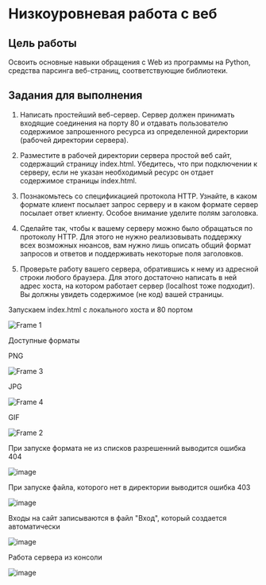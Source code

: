 # Низкоуровневая работа с веб

## Цель работы

Освоить основные навыки обращения c Web из программы на Python, средства парсинга веб-страниц, соответствующие библиотеки.

## Задания для выполнения
1. Написать простейший веб-сервер. Сервер должен принимать входящие соединения на порту 80 и отдавать пользователю содержимое запрошенного ресурса из определенной директории (рабочей директории сервера).

2. Разместите в рабочей директории сервера простой веб сайт, содержащий страницу index.html. Убедитесь, что при подключении к серверу, если не указан необходимый ресурс он отдает содержимое страницы index.html.

3. Познакомьтесь со спецификацией протокола HTTP. Узнайте, в каком формате клиент посылает запрос серверу и в каком формате сервер посылает ответ клиенту. Особое внимание уделите полям заголовка.

4. Сделайте так, чтобы к вашему серверу можно было обращаться по протоколу HTTP. Для этого не нужно реализовывать поддержку всех возможных нюансов, вам нужно лишь описать общий формат запросов и ответов и поддерживать некоторые поля заголовков.

5. Проверьте работу вашего сервера, обратившись к нему из адресной строки любого браузера. Для этого достаточно написать в ней адрес хоста, на котором работает сервер (localhost тоже подходит). Вы должны увидеть содержимое (не код) вашей страницы.

Запускаем index.html с локального хоста и 80 портом

![Frame 1](https://user-images.githubusercontent.com/72358616/147175707-5bb0583f-b17e-45ea-be70-12003a68b926.png)

Доступные форматы

PNG

![Frame 3](https://user-images.githubusercontent.com/72358616/147176360-876c7fc5-2150-447f-8be4-a0fa524813c1.png)

JPG

![Frame 4](https://user-images.githubusercontent.com/72358616/147176726-b118cf7d-c4a7-4adf-bca8-5628e0ac01c8.png)

GIF

![Frame 2](https://user-images.githubusercontent.com/72358616/147175979-098ece39-0564-4776-ba8c-97f96bab9ae8.png)

При запуске формата не из списков разрешенний выводится ошибка 404

![image](https://user-images.githubusercontent.com/72358616/147176758-47a1f660-bcb1-41a9-957b-7a5ed57d8529.png)

При запуске файла, которого нет в директории выводится ошибка 403

![image](https://user-images.githubusercontent.com/72358616/147176814-c94a61ca-db59-468c-aaf9-b9c79a504b77.png)

Входы на сайт записываются в файл "Вход", который создается автоматически

![image](https://user-images.githubusercontent.com/72358616/147177699-aa20b05e-e28b-4e02-aba1-ab944357e4fd.png)

Работа сервера из консоли

![image](https://user-images.githubusercontent.com/72358616/147177715-f5001fd1-c4d2-4ed8-aa53-65eee75b305f.png)
